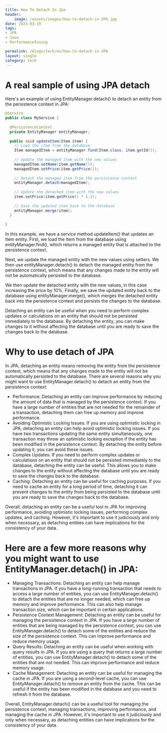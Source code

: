 ```yaml
---
title: How To Detach In Jpa
header:
    image: /assets/images/how-to-detach-in-JPA.jpg
date: 2023-03-19
tags:
- JFR
- Java
- PerformanceTuning

permalink: /blogs/tech/en/how-to-detach-in-JPA
layout: single
category: tech
---
```

# A real sample of using JPA detach

Here's an example of using EntityManager.detach() to detach an entity from the persistence context in JPA:


```java
@Service
public class MyService {
  
  @PersistenceContext
  private EntityManager entityManager;
  
  public void updateItem(Item item) {
    // Load the item from the database
    Item managedItem = entityManager.find(Item.class, item.getId());
    
    // Update the managed item with the new values
    managedItem.setName(item.getName());
    managedItem.setPrice(item.getPrice());
    
    // Detach the managed item from the persistence context
    entityManager.detach(managedItem);
    
    // Update the detached item with the new values
    item.setPrice(item.getPrice() * 1.1);
    
    // Save the updated item back to the database
    entityManager.merge(item);
  }
  
}
```

In this example, we have a service method updateItem() that updates an Item entity. First, we load the Item from the database using entityManager.find(), which returns a managed entity that is attached to the persistence context.

Next, we update the managed entity with the new values using setters. We then use entityManager.detach() to detach the managed entity from the persistence context, which means that any changes made to the entity will not be automatically persisted to the database.

We then update the detached entity with the new values, in this case increasing the price by 10%. Finally, we save the updated entity back to the database using entityManager.merge(), which merges the detached entity back into the persistence context and persists the changes to the database.

Detaching an entity can be useful when you need to perform complex updates or calculations on an entity that should not be persisted immediately to the database. By detaching the entity, you can make changes to it without affecting the database until you are ready to save the changes back to the database.


# Why to use detach of JPA

In JPA, detaching an entity means removing the entity from the persistence context, which means that any changes made to the entity will not be automatically persisted to the database. There are several reasons why you might want to use EntityManager.detach() to detach an entity from the persistence context:

 - Performance: Detaching an entity can improve performance by reducing the amount of data that is managed by the persistence context. If you have a large number of entities that are not needed for the remainder of a transaction, detaching them can free up memory and improve performance.
 - Avoiding Optimistic Locking Issues: If you are using optimistic locking in JPA, detaching an entity can help avoid optimistic locking issues. If you have two transactions updating the same entity simultaneously, one transaction may throw an optimistic locking exception if the entity has been modified in the persistence context. By detaching the entity before updating it, you can avoid these issues.
 - Complex Updates: If you need to perform complex updates or calculations on an entity that should not be persisted immediately to the database, detaching the entity can be useful. This allows you to make changes to the entity without affecting the database until you are ready to save the changes back to the database.
 - Caching: Detaching an entity can be useful for caching purposes. If you need to cache an entity for a long period of time, detaching it can prevent changes to the entity from being persisted to the database until you are ready to save the changes back to the database.

Overall, detaching an entity can be a useful tool in JPA for improving performance, avoiding optimistic locking issues, performing complex updates, and caching. However, it's important to use it judiciously and only when necessary, as detaching entities can have implications for the consistency of your data.



# Here are a few more reasons why you might want to use EntityManager.detach() in JPA:

 - Managing Transactions: Detaching an entity can help manage transactions in JPA. If you have a long-running transaction that needs to access a large number of entities, you can use EntityManager.detach() to detach the entities that are no longer needed, which can free up memory and improve performance. This can also help manage transaction size, which can be important in certain applications.
 - Persistence Context Management: Detaching an entity can be useful for managing the persistence context in JPA. If you have a large number of entities that are being managed by the persistence context, you can use EntityManager.detach() to detach some of the entities and reduce the size of the persistence context. This can improve performance and reduce memory usage.
 - Query Results: Detaching an entity can be useful when working with query results in JPA. If you are using a query that returns a large number of entities, you can use EntityManager.detach() to detach some of the entities that are not needed. This can improve performance and reduce memory usage.
 - Cache Management: Detaching an entity can be useful for managing the cache in JPA. If you are using a second-level cache, you can use EntityManager.detach() to remove an entity from the cache. This can be useful if the entity has been modified in the database and you need to refresh it from the database.

 Overall, EntityManager.detach() can be a useful tool for managing the persistence context, managing transactions, improving performance, and managing the cache in JPA. However, it's important to use it judiciously and only when necessary, as detaching entities can have implications for the consistency of your data.

